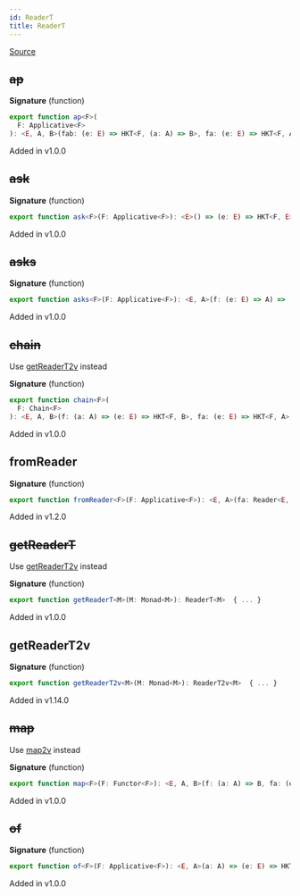 ```yaml
---
id: ReaderT
title: ReaderT
---
```


[Source](https://github.com/gcanti/fp-ts/blob/master/src/ReaderT.ts)

## ~~ap~~

**Signature** (function)

```ts
export function ap<F>(
  F: Applicative<F>
): <E, A, B>(fab: (e: E) => HKT<F, (a: A) => B>, fa: (e: E) => HKT<F, A>) => (e: E) => HKT<F, B>  { ... }
```

Added in v1.0.0

## ~~ask~~

**Signature** (function)

```ts
export function ask<F>(F: Applicative<F>): <E>() => (e: E) => HKT<F, E>  { ... }
```

Added in v1.0.0

## ~~asks~~

**Signature** (function)

```ts
export function asks<F>(F: Applicative<F>): <E, A>(f: (e: E) => A) => (e: E) => HKT<F, A>  { ... }
```

Added in v1.0.0

## ~~chain~~

Use [getReaderT2v](#getreadert2v) instead

**Signature** (function)

```ts
export function chain<F>(
  F: Chain<F>
): <E, A, B>(f: (a: A) => (e: E) => HKT<F, B>, fa: (e: E) => HKT<F, A>) => (e: E) => HKT<F, B>  { ... }
```

Added in v1.0.0

## fromReader

**Signature** (function)

```ts
export function fromReader<F>(F: Applicative<F>): <E, A>(fa: Reader<E, A>) => (e: E) => HKT<F, A>  { ... }
```

Added in v1.2.0

## ~~getReaderT~~

Use [getReaderT2v](#getreadert2v) instead

**Signature** (function)

```ts
export function getReaderT<M>(M: Monad<M>): ReaderT<M>  { ... }
```

Added in v1.0.0

## getReaderT2v

**Signature** (function)

```ts
export function getReaderT2v<M>(M: Monad<M>): ReaderT2v<M>  { ... }
```

Added in v1.14.0

## ~~map~~

Use [map2v](#map2v) instead

**Signature** (function)

```ts
export function map<F>(F: Functor<F>): <E, A, B>(f: (a: A) => B, fa: (e: E) => HKT<F, A>) => (e: E) => HKT<F, B>  { ... }
```

Added in v1.0.0

## ~~of~~

**Signature** (function)

```ts
export function of<F>(F: Applicative<F>): <E, A>(a: A) => (e: E) => HKT<F, A>  { ... }
```

Added in v1.0.0
